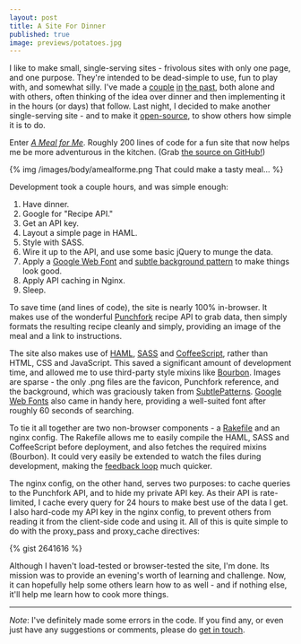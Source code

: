 ```yaml
--- 
layout: post
title: A Site For Dinner
published: true
image: previews/potatoes.jpg
---
```


I like to make small, single-serving sites - frivolous sites with only one
page, and one purpose. They're intended to be dead-simple to use, fun to play
with, and somewhat silly. I've made a [couple][1] [in][2] [the past][3], both
alone and with others, often thinking of the idea over dinner and then
implementing it in the hours (or days) that follow. Last night, I decided to
make another single-serving site - and to make it [open-source][14], to show
others how simple it is to do.

Enter *[A Meal for Me][4]*. Roughly 200 lines of code for a fun site that now
helps me be more adventurous in the kitchen. (Grab [the source on GitHub!][14])

{% img /images/body/amealforme.png That could make a tasty meal... %}

Development took a couple hours, and was simple enough:

1. Have dinner.
1. Google for "Recipe API."
2. Get an API key.
3. Layout a simple page in HAML.
4. Style with SASS.
5. Wire it up to the API, and use some basic jQuery to munge the data.
6. Apply a [Google Web Font][15] and [subtle background pattern][10] to make
   things look good.
7. Apply API caching in Nginx.
8. Sleep.

To save time (and lines of code), the site is nearly 100% in-browser.  It makes
use of the wonderful [Punchfork][5] recipe API to grab data, then simply formats
the resulting recipe cleanly and simply, providing an image of the meal and a
link to instructions.

The site also makes use of [HAML][6], [SASS][7] and [CoffeeScript][8], rather
than HTML, CSS and JavaScript. This saved a significant amount of development
time, and allowed me to use third-party style mixins like [Bourbon][9]. Images
are sparse - the only .png files are the favicon, Punchfork reference, and the
background, which was graciously taken from [SubtlePatterns][10]. [Google Web
Fonts][15] also came in handy here, providing a well-suited font after roughly
60 seconds of searching.

To tie it all together are two non-browser components - a [Rakefile][11] and an
nginx config. The Rakefile allows me to easily compile the HAML, SASS and
CoffeeScript before deployment, and also fetches the required mixins (Bourbon).
It could very easily be extended to watch the files during development, making
the [feedback loop][12] much quicker.

The nginx config, on the other hand, serves two purposes: to cache queries to
the Punchfork API, and to hide my private API key. As their API is rate-limited,
I cache every query for 24 hours to make best use of the data I get. I also
hard-code my API key in the nginx config, to prevent others from reading it from
the client-side code and using it. All of this is quite simple to do with the
proxy_pass and proxy_cache directives:

{% gist 2641616 %}

Although I haven't load-tested or browser-tested the site, I'm done. Its mission
was to provide an evening's worth of learning and challenge. Now, it can
hopefully help some others learn how to as well - and if nothing else, it'll
help me learn how to cook more things.

* * * 

*Note*: I've definitely made some errors in the code. If you find any, or even
just have any suggestions or comments, please do [get in touch][13].

  [1]: http://petersobot.com/howhipster
  [2]: http://fbimg.petersobot.com
  [3]: http://ninjaquote.com
  [4]: http://amealfor.me
  [5]: http://punchfork.com
  [6]: http://haml-lang.com
  [7]: http://sass-lang.com
  [8]: http://coffeescript.org
  [9]: http://thoughtbot.com/bourbon
  [10]: http://subtlepatterns.com
  [11]: https://github.com/psobot/amealforme/blob/master/Rakefile
  [12]: http://vimeo.com/36579366
  [13]: mailto:contact@petersobot.com
  [14]: http://github.com/psobot/amealforme
  [15]: http://www.google.com/webfonts
